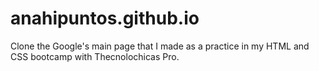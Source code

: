 # anahipuntos.github.io
Clone the Google's main page that I made as a practice in my HTML and CSS bootcamp with Thecnolochicas Pro.
